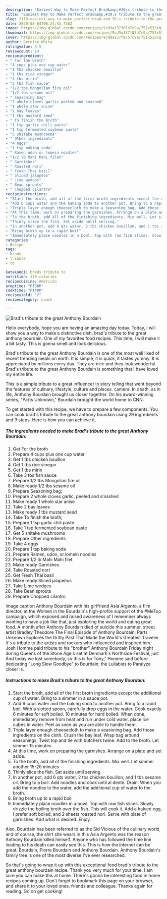```yaml
---
description: "Easiest Way to Make Perfect Brad&amp;#39;s tribute to the great Anthony Bourdain"
title: "Easiest Way to Make Perfect Brad&amp;#39;s tribute to the great Anthony Bourdain"
slug: 2118-easiest-way-to-make-perfect-brad-and-39-s-tribute-to-the-great-anthony-bourdain
date: 2020-08-04T06:24:53.736Z
image: https://img-global.cpcdn.com/recipes/9cd9a137f87b7c9a/751x532cq70/brads-tribute-to-the-great-anthony-bourdain-recipe-main-photo.jpg
thumbnail: https://img-global.cpcdn.com/recipes/9cd9a137f87b7c9a/751x532cq70/brads-tribute-to-the-great-anthony-bourdain-recipe-main-photo.jpg
cover: https://img-global.cpcdn.com/recipes/9cd9a137f87b7c9a/751x532cq70/brads-tribute-to-the-great-anthony-bourdain-recipe-main-photo.jpg
author: Bernice White
ratingvalue: 3.5
reviewcount: 14
recipeingredient:
- " For the broth"
- "4 cups plus one cup water"
- "1 tbs chicken bouillon"
- "1 tbs rice vinegar"
- "1 tbs mirin"
- "3 tbs fish sauce"
- "1/2 tbs Mongolian fire oil"
- "1/2 tbs sesame oil"
- " Seasoning bag"
- "2 whole cloves garlic peeled and smashed"
- "1 whole star anise"
- "2 bay leaves"
- "1 tbs mustard seed"
- " To finish the broth"
- "1 tsp garlic chili paste"
- "1 tsp fermented soybean paste"
- "5 shitake mushrooms"
- " Other ingredients"
- "4 eggs"
- "1 tsp baking soda"
- " Ramen udon or lomein noodles"
- "1/2 lb Mahi Mahi filet"
- " Garnishes"
- " Roasted nori"
- " Fresh Thai basil"
- " Sliced jalapeos"
- " Lime wedges"
- " Bean sprouts"
- " Chopped cilantro"
recipeinstructions:
- "Start the broth, add all of the first broth ingredients except the additional cup of water. Bring to a simmer in a sauce pot."
- "Add 6 cups water and the baking soda to another pot. Bring to a rapid boil. With a slotted spoon, carefully drop eggs in the water. Cook exactly 6 minutes for soft boiled. 10 minutes for hard boiled. When done, immediately remove from heat and run under cold water. place ice cubes in water. Peel as soon as you are able to handle them."
- "Triple layer enough cheesecloth to make a seasoning bag. Add those ingredients on the cloth. Crush the bay leaf. Wrap bag around seasonings. Twist top and tie with butchers twine. Add to the broth. Let simmer 15 minutes."
- "At this time, work on preparing the garnishes. Arrange on a plate and set aside."
- "To the broth, add all of the finishing ingredients. Mix well. Let simmer another 15-20 minutes"
- "Thinly slice the fish. Set aside until serving."
- "In another pot, add 6 qts water, 2 tbs chicken bouillon, and 1 tbs sesame oil. Bring to a boil. Add noodles and cook until al dente. Drain. When you add the noodles to the water, add the additional cup of water to the broth."
- "Bring broth up to a rapid boil"
- "Immediately place noodles in a bowl. Top with raw fish slices. Slowly drizzle the boiling broth over the fish. This will cook it. Add a halved egg, I prefer soft boiled, and 2 sheets roasted nori. Serve with plate of garnishes. Add what is desired. Enjoy."
categories:
- Recipe
tags:
- brads
- tribute
- to

katakunci: brads tribute to 
nutrition: 119 calories
recipecuisine: American
preptime: "PT38M"
cooktime: "PT40M"
recipeyield: "2"
recipecategory: Lunch

---
```



![Brad&#39;s tribute to the great Anthony Bourdain](https://img-global.cpcdn.com/recipes/9cd9a137f87b7c9a/751x532cq70/brads-tribute-to-the-great-anthony-bourdain-recipe-main-photo.jpg)

Hello everybody, hope you are having an amazing day today. Today, I will show you a way to make a distinctive dish, brad&#39;s tribute to the great anthony bourdain. One of my favorites food recipes. This time, I will make it a bit tasty. This is gonna smell and look delicious.

Brad&#39;s tribute to the great Anthony Bourdain is one of the most well liked of recent trending meals on earth. It is simple, it is quick, it tastes yummy. It is appreciated by millions every day. They are nice and they look wonderful. Brad&#39;s tribute to the great Anthony Bourdain is something that I have loved my entire life.

This is a simple tribute to a great influencer in story telling that went beyond the features of culinary, lifestyle, culture and places. camera. In death, as in life, Anthony Bourdain brought us closer together. On his award-winning series, &#34;Parts Unknown,&#34; Bourdain brought the world home to CNN.


To get started with this recipe, we have to prepare a few components. You can cook brad&#39;s tribute to the great anthony bourdain using 29 ingredients and 9 steps. Here is how you can achieve it.

<!--inarticleads1-->

##### The ingredients needed to make Brad&#39;s tribute to the great Anthony Bourdain:

1. Get  For the broth
1. Prepare 4 cups plus one cup water
1. Get 1 tbs chicken bouillon
1. Get 1 tbs rice vinegar
1. Get 1 tbs mirin
1. Take 3 tbs fish sauce
1. Prepare 1/2 tbs Mongolian fire oil
1. Make ready 1/2 tbs sesame oil
1. Prepare  Seasoning bag;
1. Prepare 2 whole cloves garlic, peeled and smashed
1. Make ready 1 whole star anise
1. Take 2 bay leaves
1. Make ready 1 tbs mustard seed
1. Take  To finish the broth;
1. Prepare 1 tsp garlic chili paste
1. Take 1 tsp fermented soybean paste
1. Get 5 shitake mushrooms
1. Prepare  Other ingredients
1. Take 4 eggs
1. Prepare 1 tsp baking soda
1. Prepare  Ramen, udon, or lomein noodles
1. Prepare 1/2 lb Mahi Mahi filet
1. Make ready  Garnishes
1. Take  Roasted nori
1. Get  Fresh Thai basil
1. Make ready  Sliced jalapeños
1. Take  Lime wedges
1. Take  Bean sprouts
1. Prepare  Chopped cilantro


Image caption Anthony Bourdain with his girlfriend Asia Argento, a film director, at the Women in the Bourdain&#39;s high-profile support of the #MeToo campaign, which exposed and raised awareness of I remember always wanting to have a job like that, just exploring the world and eating great food. A month after Anthony Bourdain died of suicide this summer, street artist Bradley Theodore The Final Episode of Anthony Bourdain: Parts Unknown Explores the Gritty Past That Made the World&#39;s Greatest Traveler. It&#39;s a tribute to the artists and rockers who influenced and inspired him. Josh Homme paid tribute to his &#34;brother&#34; Anthony Bourdain Friday night during Queens of the Stone Age&#39;s set at Denmark&#39;s Northside Festival, just And today we lost somebody, so this is for Tony,&#34; Homme said before dedicating &#34;Long Slow Goodbye&#34; to Bourdain; the Lullabies to Paralyze closer is. 

<!--inarticleads2-->

##### Instructions to make Brad&#39;s tribute to the great Anthony Bourdain:

1. Start the broth, add all of the first broth ingredients except the additional cup of water. Bring to a simmer in a sauce pot.
1. Add 6 cups water and the baking soda to another pot. Bring to a rapid boil. With a slotted spoon, carefully drop eggs in the water. Cook exactly 6 minutes for soft boiled. 10 minutes for hard boiled. When done, immediately remove from heat and run under cold water. place ice cubes in water. Peel as soon as you are able to handle them.
1. Triple layer enough cheesecloth to make a seasoning bag. Add those ingredients on the cloth. Crush the bay leaf. Wrap bag around seasonings. Twist top and tie with butchers twine. Add to the broth. Let simmer 15 minutes.
1. At this time, work on preparing the garnishes. Arrange on a plate and set aside.
1. To the broth, add all of the finishing ingredients. Mix well. Let simmer another 15-20 minutes
1. Thinly slice the fish. Set aside until serving.
1. In another pot, add 6 qts water, 2 tbs chicken bouillon, and 1 tbs sesame oil. Bring to a boil. Add noodles and cook until al dente. Drain. When you add the noodles to the water, add the additional cup of water to the broth.
1. Bring broth up to a rapid boil
1. Immediately place noodles in a bowl. Top with raw fish slices. Slowly drizzle the boiling broth over the fish. This will cook it. Add a halved egg, I prefer soft boiled, and 2 sheets roasted nori. Serve with plate of garnishes. Add what is desired. Enjoy.


Also, Bourdain has been referred to as the Sid Vicious of the culinary world, and of course, the shirt she wears in this Asia Argento was the reason Anthony Bourdain killed himself. Anyone who has followed the time line leading to his death can easily see this. This is how the internet can be great. Bourdain, Pierre Bourdain and Anthony Bourdain. Anthony Bourdain&#39;s family tree is one of the most diverse I&#39;ve ever researched. 

So that's going to wrap it up with this exceptional food brad&#39;s tribute to the great anthony bourdain recipe. Thank you very much for your time. I am sure you can make this at home. There's gonna be interesting food in home recipes coming up. Don't forget to bookmark this page on your browser, and share it to your loved ones, friends and colleague. Thanks again for reading. Go on get cooking!
